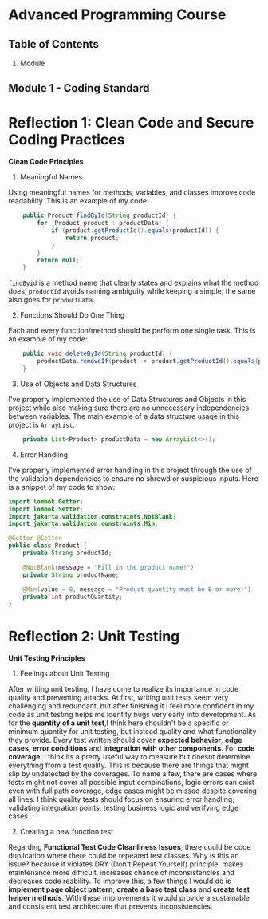 # Advanced Programming Course

## Table of Contents
1. Module

## Module 1 - Coding Standard

# Reflection 1: Clean Code and Secure Coding Practices

**Clean Code Principles**

1. Meaningful Names

Using meaningful names for methods, variables, and classes improve code readability. This is an example of my code:

```Java
    public Product findById(String productId) {
        for (Product product : productData) {
            if (product.getProductId().equals(productId)) {
                return product;
            }
        }
        return null;
    }
```
`findByid` is a method name that clearly states and explains what the method does, 
`productId` avoids naming ambiguity while keeping a simple, the same also goes for `productData`.

2. Functions Should Do One Thing

Each and every function/method should be perform one single task. This is an example of my code:
```Java
    public void deleteById(String productId) {
        productData.removeIf(product -> product.getProductId().equals(productId));
    }
```

3. Use of Objects and Data Structures

I've properly implemented the use of Data Structures and Objects in this project while also making sure there are no unnecessary independencies between variables.
The main example of a data structure usage in this project is `ArrayList`.

```Java
    private List<Product> productData = new ArrayList<>();
```

4. Error Handling

I've properly implemented error handling in this project through the use of the validation dependencies to ensure no shrewd or suspicious inputs.
Here is a snippet of my code to show:

```Java
import lombok.Getter;
import lombok.Setter;
import jakarta.validation.constraints.NotBlank;
import jakarta.validation.constraints.Min;

@Getter @Setter
public class Product {
    private String productId;

    @NotBlank(message = "Fill in the product name!")
    private String productName;

    @Min(value = 0, message = "Product quantity must be 0 or more!")
    private int productQuantity;
}
```

# Reflection 2: Unit Testing

**Unit Testing Principles**

1. Feelings about Unit Testing

After writing unit testing, I have come to realize its importance in code quality and preventing attacks.
At first, writing unit tests seem very challenging and redundant, but after finishing it I feel more confident in my code as unit testing helps me identify bugs very early into development.
As for the **quantity of a unit test**,I think here shouldn't be a specific or minimum quantity for unit testing, but instead quality and what functionality they provide. 
Every test written should cover **expected behavior**, **edge cases**, **error conditions** and **integration with other components**.
For **code coverage**, I think its a pretty useful way to measure but doesnt determine everything from a test quality.
This is because there are things that might slip by undetected by the coverages. To name a few, there are cases where tests might not cover all possible input combinations, logic errors can exist even with full path coverage, edge cases might be missed despite covering all lines.
I think quality tests should focus on ensuring error handling, validating integration points, testing business logic and verifying edge cases.

2. Creating a new function test

Regarding **Functional Test Code Cleanliness Issues**, there could be code duplication where there could be repeated test classes. Why is this an issue? because it violates DRY (Don't Repeat Yourself) principle, makes maintenance more difficult, increases chance of inconsistencies and decreases code reability.
To improve this, a few things I would do is **implement page object pattern**, **create a base test class** and **create test helper methods**.
With these improvements it would provide a sustainable and consistent test architecture that prevents inconsistencies.
